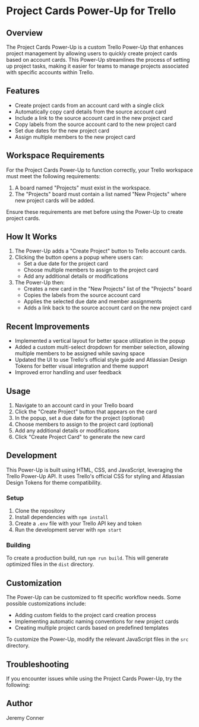 # Project Cards Power-Up for Trello

## Overview

The Project Cards Power-Up is a custom Trello Power-Up that enhances project management by allowing users to quickly create project cards based on account cards. This Power-Up streamlines the process of setting up project tasks, making it easier for teams to manage projects associated with specific accounts within Trello.

## Features

- Create project cards from an account card with a single click
- Automatically copy card details from the source account card
- Include a link to the source account card in the new project card
- Copy labels from the source account card to the new project card
- Set due dates for the new project card
- Assign multiple members to the new project card

## Workspace Requirements

For the Project Cards Power-Up to function correctly, your Trello workspace must meet the following requirements:

1. A board named "Projects" must exist in the workspace.
2. The "Projects" board must contain a list named "New Projects" where new project cards will be added.

Ensure these requirements are met before using the Power-Up to create project cards.

## How It Works

1. The Power-Up adds a "Create Project" button to Trello account cards.
2. Clicking the button opens a popup where users can:
   - Set a due date for the project card
   - Choose multiple members to assign to the project card
   - Add any additional details or modifications
3. The Power-Up then:
   - Creates a new card in the "New Projects" list of the "Projects" board
   - Copies the labels from the source account card
   - Applies the selected due date and member assignments
   - Adds a link back to the source account card on the new project card

## Recent Improvements

- Implemented a vertical layout for better space utilization in the popup
- Added a custom multi-select dropdown for member selection, allowing multiple members to be assigned while saving space
- Updated the UI to use Trello's official style guide and Atlassian Design Tokens for better visual integration and theme support
- Improved error handling and user feedback

## Usage

1. Navigate to an account card in your Trello board
2. Click the "Create Project" button that appears on the card
3. In the popup, set a due date for the project (optional)
4. Choose members to assign to the project card (optional)
5. Add any additional details or modifications
6. Click "Create Project Card" to generate the new card

## Development

This Power-Up is built using HTML, CSS, and JavaScript, leveraging the Trello Power-Up API. It uses Trello's official CSS for styling and Atlassian Design Tokens for theme compatibility.

### Setup

1. Clone the repository
2. Install dependencies with `npm install`
3. Create a `.env` file with your Trello API key and token
4. Run the development server with `npm start`

### Building

To create a production build, run `npm run build`. This will generate optimized files in the `dist` directory.

## Customization

The Power-Up can be customized to fit specific workflow needs. Some possible customizations include:

- Adding custom fields to the project card creation process
- Implementing automatic naming conventions for new project cards
- Creating multiple project cards based on predefined templates

To customize the Power-Up, modify the relevant JavaScript files in the `src` directory.

## Troubleshooting

If you encounter issues while using the Project Cards Power-Up, try the following:

## Author

Jeremy Conner
